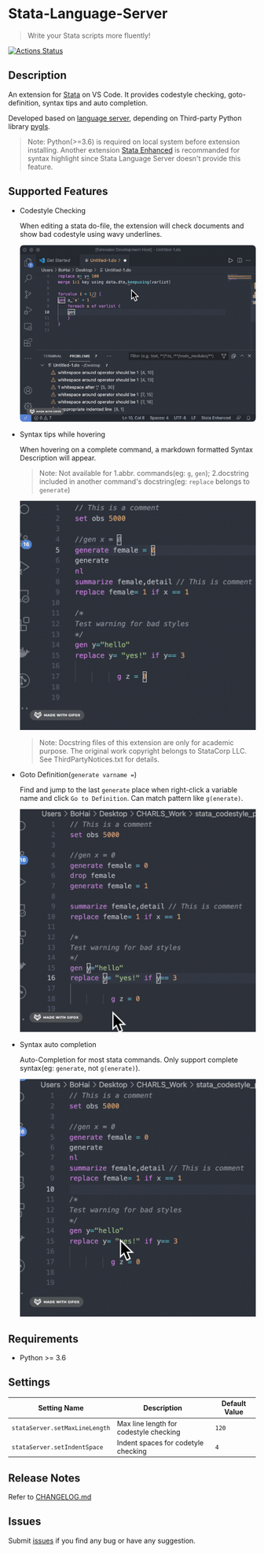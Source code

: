 # Stata-Language-Server

> Write your Stata scripts more fluently!

[![Actions Status](https://github.com/HankBO/stata-language-server/actions/workflows/ci.yml/badge.svg)](https://github.com/HankBO/stata-language-server/actions/workflows/ci.yml)

## Description

An extension for [Stata](https://www.stata.com/) on VS Code. It provides codestyle checking, goto-definition, syntax tips and auto completion.

Developed based on [language server](https://microsoft.github.io/language-server-protocol/), depending on Third-party Python library [pygls](https://github.com/openlawlibrary/pygls).

> Note: Python(>=3.6) is required on local system before extension installing. Another extension [Stata Enhanced](https://marketplace.visualstudio.com/items?itemName=kylebarron.stata-enhanced) is recommanded for syntax highlight since Stata Language Server doesn't provide this feature.

## Supported Features

- Codestyle Checking

    When editing a stata do-file, the extension will check documents and show bad codestyle using wavy underlines.

    ![diagnostic](assets/img/diagnostics.gif)

- Syntax tips while hovering

    When hovering on a complete command, a markdown formatted Syntax Description will appear.

    > Note: Not available for 1.abbr. commands(eg: `g`, `gen`); 2.docstring included in another command's docstring(eg: `replace` belongs to `generate`)

    ![hover](assets/img/hover.gif)

    > Note: Docstring files of this extension are only for academic purpose. The original work copyright belongs to StataCorp LLC. See ThirdPartyNotices.txt for details.

- Goto Definition(`generate varname =`)

    Find and jump to the last `generate` place when right-click a variable name and click `Go to Definition`. Can match pattern like `g(enerate)`.

    ![gotoDefinition](assets/img/gotoDefinition.gif)

- Syntax auto completion

    Auto-Completion for most stata commands. Only support complete syntax(eg: `generate`, not `g(enerate)`).

    ![completion](assets/img/completion.gif)

## Requirements

- Python >= 3.6

## Settings

| Setting Name | Description | Default Value |
|---|---|---|
| `stataServer.setMaxLineLength` | Max line length for codestyle checking | `120` |
| `stataServer.setIndentSpace` | Indent spaces for codetyle checking | `4` |

## Release Notes

Refer to [CHANGELOG.md](https://github.com/HankBO/stata-language-server/blob/main/CHANGELOG.md)

## Issues

Submit [issues](https://github.com/HankBO/stata-language-server/issues) if you find any bug or have any suggestion.
